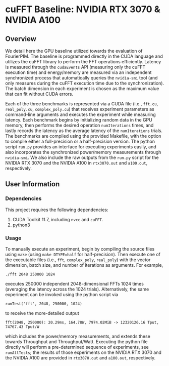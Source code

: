 # cuFFT Baseline: NVIDIA RTX 3070 & NVIDIA A100
## Overview
We detail here the GPU baseline utilized towards the evaluation of FourierPIM. The baseline is programmed directly in the 
CUDA language and utilizes the cuFFT library to perform the FFT operations efficiently. Latency is measured through 
the `cudaEvents` API (measuring only the cuFFT execution time) and energy/memory are measured 
via an independent synchronized process that automatically queries the `nvidia-smi` tool (and only measures during the cuFFT execution time
due to the synchronization). The batch dimension in each experiment is chosen as the maximum value that can fit without CUDA errors.

Each of the three benchmarks is represented via a CUDA file (i.e., `fft.cu`, `real_poly.cu`, `complex_poly.cu`) that 
receives experiment parameters as command-line arguments and executes the experiment while measuring latency. Each benchmark
begins by initializing random data in the GPU memory, then performs the desired operation `numIterations` times, and lastly records the 
latency as the average latency of the `numIterations` trials. The benchmarks are compiled using the provided Makefile, with the option
to compile either a full-precision or a half-precision version. The python script `run.py` provides an interface for executing experiments easily,
and also incorporates the synchronized power/memory measurements through `nvidia-smi`. We also include the raw outputs from
the `run.py` script for the NVIDIA RTX 3070 and the NVIDIA A100 in `rtx3070.out` and `a100.out`, respectively.

## User Information
### Dependencies
This project requires the following dependencies:
1. CUDA Toolkit 11.7, including `nvcc` and `cuFFT`.
2. python3

### Usage
To manually execute an experiment, begin by compiling the source files using `make` (using `make DTYPE=half` for half-precision).
Then execute one of the executable files (i.e., `fft`, `complex_poly`, `real_poly`) with the vector dimension, batch size, and 
number of iterations as arguments. For example, 
```
./fft 2048 250000 1024
```
executes 250000 independent 2048-dimensional FFTs 1024 times (averaging the latency across the 1024 trials). Alternatively,
the same experiment can be invoked using the python script via
```
runTest('fft', 2048, 250000, 1024)
```
to receive the more-detailed output
```
fft(2048, 250000): 20.29ms, 164.78W, 7974.02MiB -> 12320126.16 Tput, 74767.43 Tput/W
```
which includes the power/memory measurements, and extends these towards Throughput and Throughput/Watt. Executing the 
python file directly will perform a pre-determined sequence of experiments, see `runAllTests`; the results of 
those experiments on the NVIDIA RTX 3070 and the NVIDIA A100 are provided in `rtx3070.out` and `a100.out`, respectively.